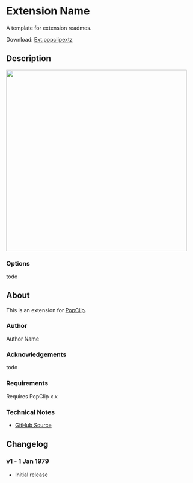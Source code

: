 # Extension Name

A template for extension readmes.

Download: [Ext.popclipextz](https://github.com/pilotmoon/PopClip-Extensions/raw/master/extensions/Ext.popclipextz)

## Description

<img src="https://raw.githubusercontent.com/pilotmoon/PopClip-Extensions/master/source/Ext/Ext-demo.gif" width="480px">

### Options

todo

## About

This is an extension for [PopClip](https://pilotmoon.com/popclip/).

### Author

Author Name

### Acknowledgements

todo

### Requirements

Requires PopClip x.x

### Technical Notes

* [GitHub Source](https://github.com/pilotmoon/PopClip-Extensions/tree/master/source/Ext)
  
## Changelog

### v1 - 1 Jan 1979

* Initial release
